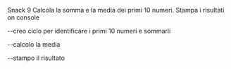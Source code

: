 Snack 9
Calcola la somma e la media dei primi 10 numeri.
Stampa i risultati on console


--creo ciclo per identificare i primi 10 numeri e sommarli

--calcolo la media

--stampo il risultato